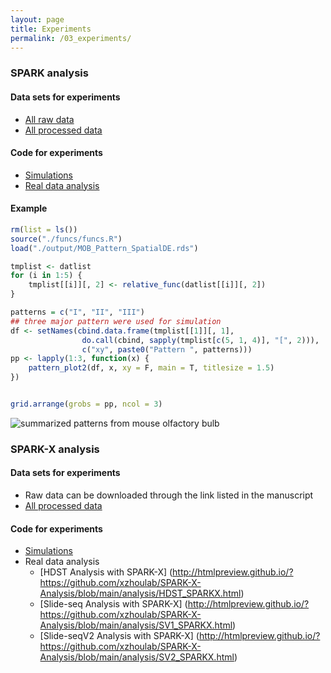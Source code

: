 ```yaml
---
layout: page
title: Experiments
permalink: /03_experiments/
---
```

### SPARK analysis
#### Data sets for experiments
  * [All raw data](https://github.com/xzhoulab/SPARK-Analysis/tree/master/raw_data)
  * [All processed data](https://github.com/xzhoulab/SPARK-Analysis/tree/master/processed_data)
  
#### Code for experiments
  * [Simulations](https://github.com/xzhoulab/SPARK-Analysis/tree/master/simulation)
  * [Real data analysis](https://github.com/xzhoulab/SPARK-Analysis/tree/master/analysis)
  
#### Example
```R
rm(list = ls())
source("./funcs/funcs.R")
load("./output/MOB_Pattern_SpatialDE.rds")

tmplist <- datlist
for (i in 1:5) {
    tmplist[[i]][, 2] <- relative_func(datlist[[i]][, 2])
}

patterns = c("I", "II", "III")
## three major pattern were used for simulation
df <- setNames(cbind.data.frame(tmplist[[1]][, 1], 
                do.call(cbind, sapply(tmplist[c(5, 1, 4)], "[", 2))), 
                c("xy", paste0("Pattern ", patterns)))
pp <- lapply(1:3, function(x) {
    pattern_plot2(df, x, xy = F, main = T, titlesize = 1.5)
})


grid.arrange(grobs = pp, ncol = 3)

```
![summarized patterns from mouse olfactory bulb](mouseOB_pattern.png)


### SPARK-X analysis
#### Data sets for experiments
* Raw data can be downloaded through the link listed in the manuscript
* [All processed data](https://github.com/xzhoulab/SPARK-X-Analysis/tree/main/processed_data)

#### Code for experiments
* [Simulations](https://github.com/xzhoulab/SPARK-X-Analysis/tree/main/simulation)
* Real data analysis
  * [HDST Analysis with SPARK-X] (http://htmlpreview.github.io/?https://github.com/xzhoulab/SPARK-X-Analysis/blob/main/analysis/HDST_SPARKX.html)
  * [Slide-seq Analysis with SPARK-X] (http://htmlpreview.github.io/?https://github.com/xzhoulab/SPARK-X-Analysis/blob/main/analysis/SV1_SPARKX.html)
  * [Slide-seqV2 Analysis with SPARK-X] (http://htmlpreview.github.io/?https://github.com/xzhoulab/SPARK-X-Analysis/blob/main/analysis/SV2_SPARKX.html)

  